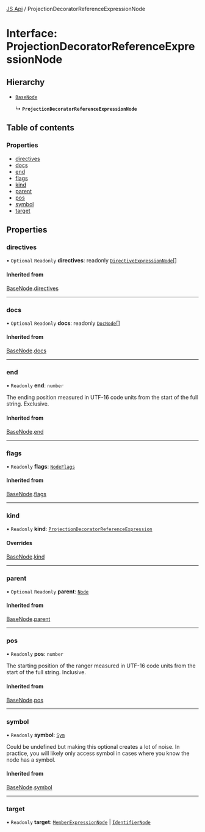 [JS Api](../index.md) / ProjectionDecoratorReferenceExpressionNode

# Interface: ProjectionDecoratorReferenceExpressionNode

## Hierarchy

- [`BaseNode`](BaseNode.md)

  ↳ **`ProjectionDecoratorReferenceExpressionNode`**

## Table of contents

### Properties

- [directives](ProjectionDecoratorReferenceExpressionNode.md#directives)
- [docs](ProjectionDecoratorReferenceExpressionNode.md#docs)
- [end](ProjectionDecoratorReferenceExpressionNode.md#end)
- [flags](ProjectionDecoratorReferenceExpressionNode.md#flags)
- [kind](ProjectionDecoratorReferenceExpressionNode.md#kind)
- [parent](ProjectionDecoratorReferenceExpressionNode.md#parent)
- [pos](ProjectionDecoratorReferenceExpressionNode.md#pos)
- [symbol](ProjectionDecoratorReferenceExpressionNode.md#symbol)
- [target](ProjectionDecoratorReferenceExpressionNode.md#target)

## Properties

### directives

• `Optional` `Readonly` **directives**: readonly [`DirectiveExpressionNode`](DirectiveExpressionNode.md)[]

#### Inherited from

[BaseNode](BaseNode.md).[directives](BaseNode.md#directives)

___

### docs

• `Optional` `Readonly` **docs**: readonly [`DocNode`](DocNode.md)[]

#### Inherited from

[BaseNode](BaseNode.md).[docs](BaseNode.md#docs)

___

### end

• `Readonly` **end**: `number`

The ending position measured in UTF-16 code units from the start of the
full string. Exclusive.

#### Inherited from

[BaseNode](BaseNode.md).[end](BaseNode.md#end)

___

### flags

• `Readonly` **flags**: [`NodeFlags`](../enums/NodeFlags.md)

#### Inherited from

[BaseNode](BaseNode.md).[flags](BaseNode.md#flags)

___

### kind

• `Readonly` **kind**: [`ProjectionDecoratorReferenceExpression`](../enums/SyntaxKind.md#projectiondecoratorreferenceexpression)

#### Overrides

[BaseNode](BaseNode.md).[kind](BaseNode.md#kind)

___

### parent

• `Optional` `Readonly` **parent**: [`Node`](../index.md#node)

#### Inherited from

[BaseNode](BaseNode.md).[parent](BaseNode.md#parent)

___

### pos

• `Readonly` **pos**: `number`

The starting position of the ranger measured in UTF-16 code units from the
start of the full string. Inclusive.

#### Inherited from

[BaseNode](BaseNode.md).[pos](BaseNode.md#pos)

___

### symbol

• `Readonly` **symbol**: [`Sym`](Sym.md)

Could be undefined but making this optional creates a lot of noise. In practice,
you will likely only access symbol in cases where you know the node has a symbol.

#### Inherited from

[BaseNode](BaseNode.md).[symbol](BaseNode.md#symbol)

___

### target

• `Readonly` **target**: [`MemberExpressionNode`](MemberExpressionNode.md) \| [`IdentifierNode`](IdentifierNode.md)
